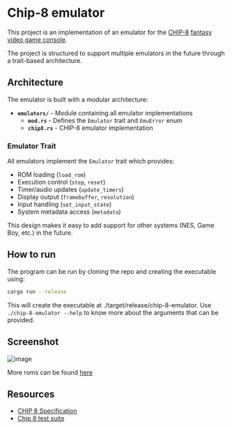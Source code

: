 # Chip-8 emulator
This project is an implementation of an emulator for the [CHIP-8](https://en.wikipedia.org/wiki/CHIP-8) [fantasy video game console](https://en.wikipedia.org/wiki/Fantasy_video_game_console).

The project is structured to support multiple emulators in the future through a trait-based architecture.

## Architecture

The emulator is built with a modular architecture:

- **`emulators/`** - Module containing all emulator implementations
  - **`mod.rs`** - Defines the `Emulator` trait and `EmuError` enum
  - **`chip8.rs`** - CHIP-8 emulator implementation

### Emulator Trait

All emulators implement the `Emulator` trait which provides:
- ROM loading (`load_rom`)
- Execution control (`step`, `reset`)
- Timer/audio updates (`update_timers`)
- Display output (`framebuffer`, `resolution`)
- Input handling (`set_input_state`)
- System metadata access (`metadata`)

This design makes it easy to add support for other systems (NES, Game Boy, etc.) in the future.

## How to run
The program can be run by cloning the repo and creating the executable using:
```bash
cargo run --release

```
This will create the executable at ./target/release/chip-8-emulator.
Use `./chip-8-emulator --help` to know more about the arguments that can be provided.



## Screenshot
![image](./assets/screenshot.png)



More roms can be found [here](https://github.com/dmatlack/chip8/tree/master/roms/games)

## Resources
- [CHIP 8 Specification](https://www.cs.columbia.edu/~sedwards/classes/2016/4840-spring/designs/Chip8.pdf)
- [Chip 8 test suite](https://github.com/Timendus/chip8-test-suite)
